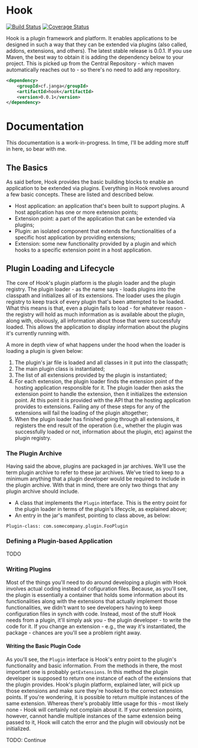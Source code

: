 # Hook

[![Build Status](https://travis-ci.org/jangasoft/hook.svg?branch=master)](https://travis-ci.org/jangasoft/hook) [![Coverage Status](https://coveralls.io/repos/jangasoft/hook/badge.png?branch=master)](https://coveralls.io/r/jangasoft/hook?branch=master)

Hook is a plugin framework and platform. It enables applications to be designed in such a way that they can be extended via plugins (also called, addons, extensions, and others). The latest stable release is 0.0.1. If you use Maven, the best way to obtain it is adding the dependency below to your project. This is picked up from the Central Repository - which maven automatically reaches out to - so there's no need to add any repository.

```xml
<dependency>
	<groupId>cf.janga</groupId>
	<artifactId>hook</artifactId>
	<version>0.0.1</version>
</dependency>
```

# Documentation

This documentation is a work-in-progress. In time, I'll be adding more stuff in here, so bear with me.

## The Basics

As said before, Hook provides the basic building blocks to enable an application to be extended via plugins. Everything in Hook revolves around a few basic concepts. These are listed and described below.
* Host application: an application that's been built to support plugins. A host application has one or more extension points;
* Extension point: a part of the application that can be extended via plugins;
* Plugin: an isolated component that extends the functionalities of a specific host application by providing extensions;
* Extension: some new functionality provided by a plugin and which hooks to a specific extension point in a host application.

## Plugin Loading and Lifecycle

The core of Hook's plugin platform is the plugin loader and the plugin registry. The plugin loader - as the name says - loads plugins into the classpath and initializes all of its extensions. The loader uses the plugin registry to keep track of every plugin that's been attempted to be loaded. What this means is that, even a plugin fails to load - for whatever reason - the registry will hold as much information as is available about the plugin, along with, obviously, all information about those that were successfuly loaded. This allows the application to display information about the plugins it's currently running with.

A more in depth view of what happens under the hood when the loader is loading a plugin is given below:

1. The plugin's jar file is loaded and all classes in it put into the classpath;
2. The main plugin class is instantiated;
3. The list of all extensions provided by the plugin is instantiated;
4. For each extension, the plugin loader finds the extension point of the hosting application responsible for it. The plugin loader then asks the extension point to handle the extension, then it initializes the extension point. At this point it is provided with the API that the hosting application provides to extensions. Failing any of these steps for any of the extensions will fail the loading of the plugin altogether;
5. When the plugin loader has finished going through all extensions, it registers the end result of the operation (i.e., whether the plugin was successfully loaded or not, information about the plugin, etc) against the plugin registry.

### The Plugin Archive

Having said the above, plugins are packaged in jar archives. We'll use the term plugin archive to refer to these jar archives. We've tried to keep to a minimum anything that a plugin developer would be required to include in the plugin archive. With that in mind, there are only two things that any plugin archive should include.
* A class that implements the ```Plugin``` interface. This is the entry point for the plugin loader in terms of the plugin's lifecycle, as explained above;
* An entry in the jar's manifest, pointing to class above, as below:

```manifest
Plugin-class: com.somecompany.plugin.FooPlugin
```

### Defining a Plugin-based Application

TODO

### Writing Plugins

Most of the things you'll need to do around developing a plugin with Hook involves actual coding instead of cofiguration files. Because, as you'll see, the plugin is essentially a container that holds some information about its functionalities along with the extensions that actually implement those functionalities, we didn't want to see developers having to keep configuration files in synch with code. Instead, most of the stuff Hook needs from a plugin, it'll simply ask you - the plugin developer - to write the code for it. If you change an extension - e.g., the way it's instantiated, the package - chances are you'll see a problem right away.

#### Writing the Basic Plugin Code

As you'll see, the ```Plugin``` interface is Hook's entry point to the plugin's functionality and basic information. From the methods in there, the most important one is probably ```getExtensions```. In this method the plugin developer is supposed to return one instance of each of the extensions that the plugin provides. Hook's plugin platform, explained later, will pick up those extensions and make sure they're hooked to the correct extension points. If you're wondering, it is possible to return multiple instances of the same extension. Whereas there's probably little usage for this - most likely none - Hook will certainly not complain about it. If your extension points, however, cannot handle multiple instances of the same extension being passed to it, Hook will catch the error and the plugin will obviously not be initialized.

TODO: Continue
